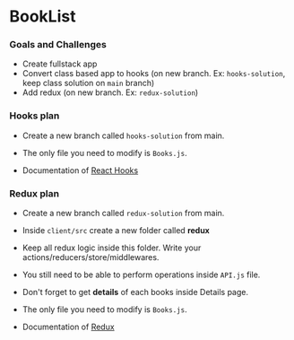# BookList
 ### Goals and Challenges
 - Create fullstack app 
 - Convert class based app to hooks (on new branch. Ex: `hooks-solution`, keep class solution on `main` branch)
 - Add redux (on new branch. Ex: `redux-solution`)
 

### Hooks plan
- Create a new branch called `hooks-solution` from main.

- The only file you need to modify is `Books.js`.

- Documentation of [React Hooks](https://reactjs.org/docs/hooks-intro.html)


### Redux plan
- Create a new branch called `redux-solution` from main.

- Inside `client/src` create a new folder called **redux**

- Keep all redux logic inside this folder. Write your actions/reducers/store/middlewares.

- You still need to be able to perform operations inside `API.js` file.

- Don't forget to get **details** of each books inside Details page.

- The only file you need to modify is `Books.js`.

- Documentation of [Redux](https://redux.js.org/tutorials/fundamentals/part-2-concepts-data-flow)